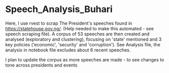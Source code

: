# Speech_Analysis_Buhari
Here, I use rvest to scrap The President's speeches found in https://statehouse.gov.ng/. (Help needed to make this automated - see speech scraping file).
A corpus of 53 speeches are then created and analysed (exploratory and clustering), focusing on 'state' mentioned and 3 key policies ('economic', 'security' and 'corruption'). See Analysis file, the analysis in notebook file excludes about 6 recent speeches.

I plan to update the corpus as more speeches are made - to see changes to tone across presidents and events

